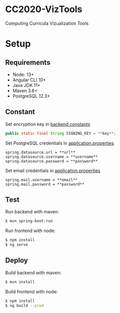 # CC2020-VizTools
Computing Curricula Vizualization Tools


# Setup

## Requirements

* Node: 13+
* Angular CLI 10+
* Java JDK 11+
* Maven 3.6+
* PostgreSQL 12.3+

## Constant

Set encryption key in [backend constants](https://github.com/ecuadros/CC2020-VizTools/blob/master/backend/src/main/java/security/Constants.java#L6)

```java
public static final String SIGNING_KEY = **key**;
```

Set PostgreSQL credentials in [application.properties](https://github.com/ecuadros/CC2020-VizTools/blob/master/backend/src/main/esources/application.properties#L7-L9)

```properties
spring.datasource.url = **url**
spring.datasource.username = **username**
spring.datasource.password = **password**
```

Set email credentials in [application.properties](https://github.com/ecuadros/CC2020-VizTools/blob/master/backend/src/main/esources/application.properties#L46-L47)

```properties
spring.mail.username = **email**
spring.mail.password = **password**
```

## Test

Run backend with maven:

```sh
$ mvn spring-boot:run
```

Run frontend with node:

```sh
$ npm install
$ ng serve
```

## Deploy

Build backend with maven:

```sh
$ mvn install
```

Build frontend with node:

```sh
$ npm install
$ ng build --prod
```